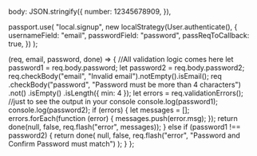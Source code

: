 body: JSON.stringify({
number: 12345678909,
}),

passport.use(
"local.signup",
new localStrategy(User.authenticate(), {
usernameField: "email",
passwordField: "password",
passReqToCallback: true,
})
);

(req, email, password, done) => {
//All validation logic comes here
let password1 = req.body.password;
let password2 = req.body.password2;
req.checkBody("email", "Invalid email").notEmpty().isEmail();
req
.checkBody("password", "Password must be more than 4 characters")
.not()
.isEmpty()
.isLength({ min: 4 });
let errors = req.validationErrors();
//just to see the output in your console
console.log(password1);
console.log(password2);
if (errors) {
let messages = [];
errors.forEach(function (error) {
messages.push(error.msg);
});
return done(null, false, req.flash("error", messages));
} else if (password1 !== password2) {
return done(
null,
false,
req.flash("error", "Password and Confirm Password must match")
);
}
};
